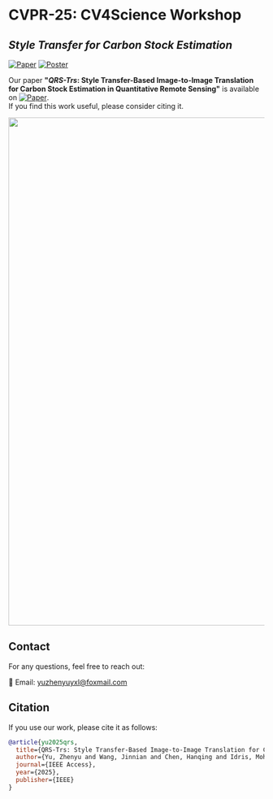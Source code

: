 # CVPR-25: CV4Science Workshop
## *Style Transfer for Carbon Stock Estimation*


[![Paper](https://img.shields.io/badge/PDF-Paper-blue)](https://ieeexplore.ieee.org/stamp/stamp.jsp?arnumber=10937715) [![Poster](https://img.shields.io/badge/PDF-Poster-orange)](https://github.com/YuZhenyuLindy/QRS-Trs/blob/main/Poster.pdf) 


Our paper **"*QRS-Trs*: Style Transfer-Based Image-to-Image Translation for Carbon Stock Estimation in Quantitative Remote Sensing"** is available on [![Paper](https://img.shields.io/badge/PDF-Paper-blue)](https://ieeexplore.ieee.org/stamp/stamp.jsp?arnumber=10937715).  
If you find this work useful, please consider citing it.

<p align="center">
  <img src="Poster.png" width="1000"/>
</p>

## Contact
For any questions, feel free to reach out:

📧 Email: yuzhenyuyxl@foxmail.com

## Citation
If you use our work, please cite it as follows:
```bibtex
@article{yu2025qrs,
  title={QRS-Trs: Style Transfer-Based Image-to-Image Translation for Carbon Stock Estimation in Quantitative Remote Sensing},
  author={Yu, Zhenyu and Wang, Jinnian and Chen, Hanqing and Idris, Mohd Yamani Idna},
  journal={IEEE Access},
  year={2025},
  publisher={IEEE}
}

